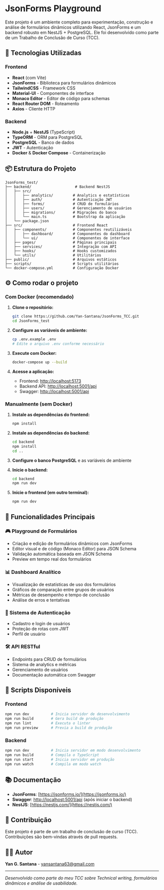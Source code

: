 # JsonForms Playground

Este projeto é um ambiente completo para experimentação, construção e análise de formulários dinâmicos utilizando React, JsonForms e um backend robusto em NestJS + PostgreSQL. Ele foi desenvolvido como parte de um Trabalho de Conclusão de Curso (TCC).

## 🚀 Tecnologias Utilizadas

### Frontend

- **React** (com Vite)
- **JsonForms** - Biblioteca para formulários dinâmicos
- **TailwindCSS** - Framework CSS
- **Material-UI** - Componentes de interface
- **Monaco Editor** - Editor de código para schemas
- **React Router DOM** - Roteamento
- **Axios** - Cliente HTTP

### Backend

- **Node.js** + **NestJS** (TypeScript)
- **TypeORM** - ORM para PostgreSQL
- **PostgreSQL** - Banco de dados
- **JWT** - Autenticação
- **Docker** & **Docker Compose** - Containerização

## 📦 Estrutura do Projeto

```
JsonForms_test/
├── backend/                    # Backend NestJS
│   ├── src/
│   │   ├── analytics/         # Analytics e estatísticas
│   │   ├── auth/              # Autenticação JWT
│   │   ├── forms/             # CRUD de formulários
│   │   ├── users/             # Gerenciamento de usuários
│   │   ├── migrations/        # Migrações do banco
│   │   └── main.ts            # Bootstrap da aplicação
│   └── package.json
├── src/                       # Frontend React
│   ├── components/            # Componentes reutilizáveis
│   │   ├── dashboard/         # Componentes do dashboard
│   │   └── ui/                # Componentes de interface
│   ├── pages/                 # Páginas principais
│   ├── services/              # Integração com API
│   ├── hooks/                 # Hooks customizados
│   └── utils/                 # Utilitários
├── public/                    # Arquivos estáticos
├── scripts/                   # Scripts utilitários
└── docker-compose.yml         # Configuração Docker
```

## ⚙️ Como rodar o projeto

### Com Docker (recomendado)

1. **Clone o repositório:**

   ```bash
   git clone https://github.com/Yan-Santana/JsonForms_TCC.git
   cd JsonForms_test
   ```

2. **Configure as variáveis de ambiente:**

   ```bash
   cp .env.example .env
   # Edite o arquivo .env conforme necessário
   ```

3. **Execute com Docker:**

   ```bash
   docker-compose up --build
   ```

4. **Acesse a aplicação:**
   - Frontend: [http://localhost:5173](http://localhost:5173)
   - Backend API: [http://localhost:5001/api](http://localhost:5001/api)
   - Swagger: [http://localhost:5001/api](http://localhost:5001/api)

### Manualmente (sem Docker)

1. **Instale as dependências do frontend:**

   ```bash
   npm install
   ```

2. **Instale as dependências do backend:**

   ```bash
   cd backend
   npm install
   cd ..
   ```

3. **Configure o banco PostgreSQL** e as variáveis de ambiente

4. **Inicie o backend:**

   ```bash
   cd backend
   npm run dev
   ```

5. **Inicie o frontend (em outro terminal):**
   ```bash
   npm run dev
   ```

## 📝 Funcionalidades Principais

### 🎮 Playground de Formulários

- Criação e edição de formulários dinâmicos com JsonForms
- Editor visual e de código (Monaco Editor) para JSON Schema
- Validação automática baseada em JSON Schema
- Preview em tempo real dos formulários

### 📊 Dashboard Analítico

- Visualização de estatísticas de uso dos formulários
- Gráficos de comparação entre grupos de usuários
- Métricas de desempenho e tempo de conclusão
- Análise de erros e tentativas

### 🔐 Sistema de Autenticação

- Cadastro e login de usuários
- Proteção de rotas com JWT
- Perfil de usuário

### 🛠️ API RESTful

- Endpoints para CRUD de formulários
- Sistema de analytics e métricas
- Gerenciamento de usuários
- Documentação automática com Swagger

## 🧪 Scripts Disponíveis

### Frontend

```bash
npm run dev          # Inicia servidor de desenvolvimento
npm run build        # Gera build de produção
npm run lint         # Executa o linter
npm run preview      # Previa a build de produção
```

### Backend

```bash
npm run dev          # Inicia servidor em modo desenvolvimento
npm run build        # Compila o TypeScript
npm run start        # Inicia servidor em produção
npm run watch        # Compila em modo watch
```

## 📚 Documentação

- **JsonForms**: [https://jsonforms.io/](https://jsonforms.io/)
- **Swagger**: [http://localhost:5001/api](http://localhost:5001/api) (após iniciar o backend)
- **NestJS**: [https://nestjs.com/](https://nestjs.com/)

## 🤝 Contribuição

Este projeto é parte de um trabalho de conclusão de curso (TCC). Contribuições são bem-vindas através de pull requests.

## 👨‍💻 Autor

**Yan G. Santana** - yansantana63@gmail.com

---

_Desenvolvido como parte do meu TCC sobre Technical writing, formulários dinâmicos e análise de usabilidade._
